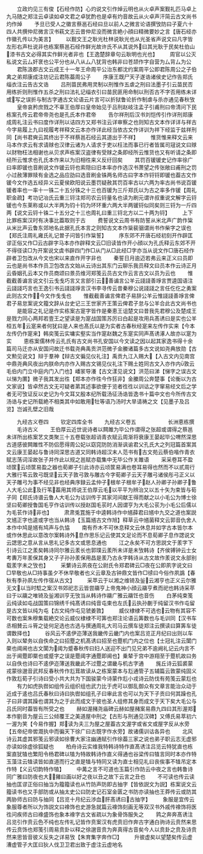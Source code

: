<!-- { "loadSidebar": true } -->
　　立政灼见三有俊【石经作防】心灼说文引作焯云明也从火卓声案觐礼匹马卓上九马随之郑注云卓读如卓文君之卓犹酌也是卓有灼音故云从火卓声汗简云古文尚书灼作焯
　　予旦已受人之徽言蔡邕石经曰旦以前人之微言论语撰攷防曰子夏六十四人共撰仲尼微言汉书萟文志云昔仲尼没而微言絶小顔曰精微要妙之言【唐石经亦作徽孔传以为美言】
　　以觐文王之耿光杜林说耿光也从光圣省声说文曰凡字皆左形右声杜说非也栋案蔡邕石经作鲜光故许氏不从其说外曰其光耿于民矣杜伯山漆书古文必得其实作鲜光者非也【王逸楚辞章句云耿明也光也】
　　周官以公灭私说文云厶奸衺也公平分也从八从厶八犹背也韩非曰苍颉作字自营为厶背厶为公
　　君陈汲郡古文云成王十一年王命周平公治东都沈约案周平公即君陈周公之子伯禽之弟郑康成注坊记云君陈葢周公子
　　序康王既尸天子遂诰诸侯史记作告郑氏缁衣注云告古文诰
　　吕刑苗民弗用灵制以刑惟作五虐之刑曰法墨子引云苗民否用练折则刑惟作五杀之刑曰法礼记缁衣引曰苗民匪用命制以刑否古不字否用练未详或写之误折与制古字通古文论语云片言可以折狱鲁论折作制虐与杀亦通见春秋攷
　　皇帝哀矜庶戮之不辜王伯厚曰皇帝始见于吕刑赵岐注孟子引甫刑曰帝清问下民栋案孔传云君帝帝尧也是孔氏本作君帝
　　告尔祥刑后汉书刘恺传引作详刑郑康成周礼注云书曰度作详刑以诘四方又郑书注云详审察之也则知古文本作详详与祥古今字易履上九曰视履考祥释文云本亦作详此经当依古文作详训为祥下经监于兹祥刑同【尚书君奭云其终出于不祥蔡邕石经云其道出于不祥】
　　惟货惟来释文云来马本作求云有求请赇也汉律云诸为人请求于吏以枉法而事已行者皆属司冦说文曰赇以财物枉法相谢也从贝求声栋案汉盗律有受赇之条即经所云惟货也又有听请之条即经所云惟求也孔氏本作来以为旧相徃来义反纡回矣
　　其罚百锾锾史记作率徐广曰率即锾也音刷说文作锾云锊也索隠曰旧本率亦作选汉书萧望之传张敞曰甫刑之罚小过赦薄罪赎有金选之品应劭曰选音刷金铢两名师古曰字本作锊锊即锾也葢古文作锾今文作选五经异义云夏侯欧阳说云墨罚疑赦其罚百率古以六两为率古尚书说百锾锾者率也一率十一铢二十五分铢之十三也百锾为三斤郑氏以为古之率多作锾【周礼职金疏】考功记冶氏云重三锊注郑司农云锊量名也读为刷元谓许叔重说文解字云锊锾也今东莱称或以大半两为钧十钧为环环重六两大半两锾锊似同矣则三锊为一斤四两【说文云锊十铢二十五分之十三也周礼曰重三锊北方以二十两为锊】
　　上下比罪栋案汉时有决事比葢取则于古
　　费誓说文云周书有防誓从米北声广韵作粊从米比声云鲁东郊地名此据孔氏本言之则知古文本作粊裴骃谓尚书作柴字之误也【郑氏注周礼雍氏礼记曽子问皆引作粊誓】
　　序东郊不开唐石经初刻开作辟匡谬正俗又作□云古辟字马本亦作辟释文云□旧读皆作开小顔以为孔氏释云东郊不开不得径读□为开案说文虞书辟四门作□从门从□此经□字亦当从说文作□唐石经作辟者卫包改从今文也宋以来直作开字非也
　　秦誓日月逾迈若弗云来正义曰员即云也是尚书本作员卫包改古文始从云诗出其东门云聊乐我员释文曰员本作云诗正月云昏姻孔云本又作员商颂曰景员维河郑笺云员古文作云言古文以员为云也
　　惟截截善谝言说文引云戋戋巧言又言部引云善谝言公羊云諓諓善竫言贾逵国语注云諓諓巧言也王逸引书云諓諓竫言汉书李寻传云昔秦穆公说諓諓之言任仡仡之勇案此则古文作今文作戋戋也
　　惟截截善谝言俾君子易辞公羊云惟諓諓善竫言俾君子易怠案说文籀文辞从台史记三王世家齐王策云俾君子怠与公羊合此古文尚书也
　　是能容之礼记是作实栋案古寔字皆作是秦恵王诅楚文曰昔我先君穆公及楚成王是戮力同心两邦若壹王之望读是为寔战国策苏厉曰白起是攻用兵髙诱曰是实也公羊桓五年云寔来者何犹曰是人来也髙氏以是为实者古春秋经寔来左传作实来【今本左传仍作寔来】韩奕笺云实墉实壑实当作寔赵魏之东寔实同声髙诱涿人故亦以寔为实
　　恵栋案儒林传云孔氏有古文尚书孔安国以今文读之因以起其家逸书得十余篇司马迁亦从安国问故迁书载尧典禹贡洪范微子金縢诸篇多古文说如尧典放勋【古文勲见说文】辩于羣神【辩古文徧见仪礼注】禹贡九江入赐大【入古文内见南宫中鼎尧典风夜出内朕命内亦作入赐古文锡见仪礼注下赐土姓同古文入亦作内敦云毛伯内门立中庭内门入门也】嶓冡导瀁【古文漾见说文】洪范曰涕【悌字之误古文以悌为圛】微子我其发出徃【郑本亦作徃今作狂非】金縢周公奔楚事【论衡以为古文家说】皆卓然古文无可疑者苐其述事欲便于览者徃徃以训诂之字窜易经文后之学者无可攷证反以史记为今文耳又殷本纪所载汤征汤诰皆逸书十篇中文也今所传古文汤诰与史记所载絶不相类其中如敢用牡等语乃汤时大旱请祷之文【见墨子及吕览】岂诚孔壁之旧哉

　　九经古义卷四
　　钦定四库全书
　　九经古义卷五　　　　　　长洲恵栋撰
　　毛诗古义
　　王伯厚云近世说诗者以闗雎为毕公作谓得之张超或谓得之蔡邕未详所出栋案艺文类聚三十五卷载张超诮青衣赋云周渐将衰康王晏起毕公喟然深思古道感彼闗雎性不防侣愿得周公妃以窈窕防防消渐讽谕君父孔氏大之列冠篇首案其文云康王晏起与鲁诗同深思古道又同韩诗超汉末人范书有古文苑云蔡伯喈作青衣赋志荡词淫故张子并作此以规之邕赋亦载集中无毕公作关雎语
　　采采卷耳不盈顷筐云顷筐易盈之器也荀卿子引此诗亦云顷筐易满也卷耳易得也然而不以贰周行大雅行苇云敦弓既坚云天子敦弓敦与雕古今字荀卿子云天子雕弓诸侯彤弓正义以天子雕弓为事不经见非也经典序録云孟仲子根牟子根牟子赵人孙卿子孙卿子鲁人大毛公此及行苇葢用其师说王伯厚云毛以平平为辨治又以五十矢为束皆与荀子同【郑氏诗谱云鲁人大毛公为诂训传于其家河间献王得而献之以小毛公为博士徐坚曰荀卿授鲁国毛亨作诂训传以授赵国毛苌时人因谓亨为大毛公苌为小毛公后儒以为毛苌作诗非也】
　　肃肃兎罝施于中逵韩诗作中馗薛君曰馗中九交之道也案説文馗正字也逵或字也当从韩诗【玉篇馗古文作旭】释草云中馗菌释文云郭音仇舍人本作中鸠是馗有鸠声与仇恊
　　南有乔木不可休息释文云休息并如字古本皆尔本或作休思此以意改尔案韩诗外息作思乐记云使其文足论而不息荀卿子息作諰说文云諰思之意从言从思礼记多古文或思息通也
　　江之永矣不可方思説文于羕字下引诗云江之羕矣韩诗同尔雅云羕长也郭璞云羕所未详是未攷韩诗【齐侯镈钟云士女考夀万年羕保其身又子子孙孙羕保用昌是羕乃古永字韩诗从古文故作羕说文永部别载羕字未之攷也】
　　采蘩诗云夙夜在公尉氏令郑君碑云□夜在公即夙字说文曰□早敬也从□持事虽夕不休早敬者也义云章及古钟鼎文皆作□徐曰今俗作夙譌【春秋有季孙夙左传作宿从古文】
　　采苹云于以湘之维锜及釡云湘亨也正义云尔雅无文以当时騐之案汉书郊祀志云皆尝鬺亨上帝鬼神小顔云鬺亨煮而祀也韩诗采苹曰于以鬺之唯锜及釡湘训亨无攷当从韩诗作鬺广雅云鬺饪也音伤
　　白茅纯束笺云纯读如屯战国策曰锦绣千纯髙诱曰纯音屯束也左氏云执孙蒯于纯留汉书作屯留是古文皆以纯为屯【古文纯作屯见虢姜敦】
　　威仪棣棣不可选也云物有其容不可数也案朱穆集载絶交论云威仪棣棣不可筭也郑注论语云筭数也与毛训同【汉书车丞相賛云斗筲之徒何足选也古选与撰通周礼大司马云撰车徒郑注云撰读曰算筭车徒谓数择也】
　　谷风云不逺伊迩薄送我畿传云畿门内也案吕览正月纪曰出则以车入则以辇务以自佚命之曰招蹷之机髙诱曰招至也蹷机门内之位也【士冠礼注云闑门橜也阈阃也古文闑为阈为蹙春秋传曰妇人送迎不出门见兄弟不逾阙礼记云内言不出于阃蹷即橜也或蹙字之误是蹷阈字通蹷即阃也】乗辇于宫中游翔至于蹷机故曰务以自佚也诗曰不逺伊迩薄送我畿此不过蹷之谓畿与机古字通
　　旄丘诗云狐裘蒙戎蒙徐邈音武邦反春秋传作尨茸故读从之栋案蒙本与尨通管子五辅篇云敦蒙纯固义作敦尨荀子引诗曰受小共大共为下国骏蒙今诗蒙作尨小戎诗云防伐有苑笺云蒙尨也
　　有力如虎执辔如组传云组织组也武力比于虎可以御乱御众有文章言能治众动于近成于逺也吕氏春秋曰诗曰执辔如组孔子曰审此言也可以为天下子贡曰何其躁也孔子曰非谓其躁也谓其为之于此而成文于彼也圣人组修其身而成文于天下矣大毛公与吕氏同时葢皆有所受之也
　　赫如渥赭尧庙碑云赫如屋赭案易鼎九四曰其形渥郑本作剭音为屋云三公倾覆王之美道屋中刑之【古形与刑通见汉碑】又傅氏易萃初六一渥为笑【今易作握】郑读为夫三为屋之屋葢古文渥字或省文或屋字反从水旁【五帝纪帝喾溉执中而徧天下徐广曰古既字作水旁】故诸儒训诂各异也
　　北风诗云其虚其邪笺云邪读如徐曹大家注幽通赋引作徐葢三家之说也弟子职云志无虚邪亦读如徐虚徐狐疑也
　　柏舟诗云实维我特韩诗特作直髙诱注吕览云特犹直也栋案直犹犆也繁阳令杨君碑以犆为特故韩诗作直义得通也谷梁传曰犆言同时本亦作特玉藻注云犆读皆如直道而行之直是犆与特同又读为直士相见礼曰丧俟事不犆吊定本作特【义云切韵特作犆】
　　中冓之言不可道也玉篇引作防云中夜之言也韩鲁诗同广雅曰防夜也大攡曰画以好之夜以丑之故下云言之丑也
　　不可读也传云读抽也匡谬正俗曰抽当为籀籀读也从竹防声防即古抽字【皆依説文为説】栋案说文云籀读书也又手部防或从抽太史公曰防史记石室金匮之书防亦读抽也王莽传云或防其两胁师古曰防与抽同【吕览十月纪云渉血肝髙诱曰古抽字】
　　象服是宜传云象服尊者所以为饰説文曰襐饰也史游急就篇云襐饰刻画无等双汉书外戚传襐饰将医徃问疾师古曰襐盛饰也象本襐字古文省疏以为象骨饰服失之
　　鹑之奔奔髙诱注吕览引作贲云色不纯也左传礼记皆作贲案汉有虎贲旧作奔古字通白驹诗云贲然来思传云贲饰也郑笺引周易贲卦以释之徐邈音贲为奔真得古音矣今人以贲卦之贲及诗贲然来思皆音彼义反失之详易攷【朱育集字奔作□】
　　升彼虚矣以望楚矣传云虚漕虚管子大匡曰狄人伐卫卫君出致于虚注云虚地名
